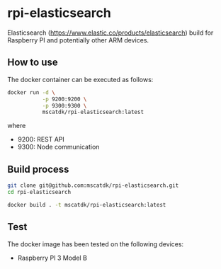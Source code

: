 # rpi-elasticsearch

Elasticsearch (<https://www.elastic.co/products/elasticsearch>) build for Raspberry PI and potentially other ARM devices.

## How to use

The docker container can be executed as follows:

```bash
docker run -d \
           -p 9200:9200 \
           -p 9300:9300 \
           mscatdk/rpi-elasticsearch:latest
```

where

* 9200: REST API
* 9300: Node communication

## Build process

```bash
git clone git@github.com:mscatdk/rpi-elasticsearch.git
cd rpi-elasticsearch

docker build . -t mscatdk/rpi-elasticsearch:latest
```

## Test

The docker image has been tested on the following devices:

* Raspberry PI 3 Model B
